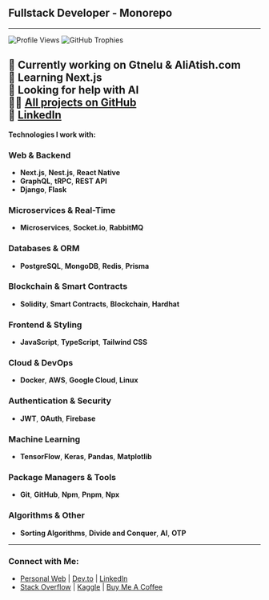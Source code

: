## Fullstack Developer - Monorepo

---

![Profile Views](https://komarev.com/ghpvc/?username=mratashnejad&label=Profile%20views&color=0e75b6&style=flat)
![GitHub Trophies](https://github-profile-trophy.vercel.app/?username=mratashnejad)

🔭 Currently working on **Gtnelu** & **AliAtish.com**  
🌱 Learning **Next.js**  
🤝 Looking for help with **AI**  
👨‍💻 [All projects on GitHub](https://github.com/Mratashnejad)  
📄 [LinkedIn](https://www.linkedin.com/in/alirezaatashnejad/)
---

**Technologies I work with:**

### Web & Backend
- **Next.js**, **Nest.js**, **React Native**
- **GraphQL**, **tRPC**, **REST API**
- **Django**, **Flask**

### Microservices & Real-Time
- **Microservices**, **Socket.io**, **RabbitMQ**

### Databases & ORM
- **PostgreSQL**, **MongoDB**, **Redis**, **Prisma**

### Blockchain & Smart Contracts
- **Solidity**, **Smart Contracts**, **Blockchain**, **Hardhat**

### Frontend & Styling
- **JavaScript**, **TypeScript**, **Tailwind CSS**

### Cloud & DevOps
- **Docker**, **AWS**, **Google Cloud**, **Linux**

### Authentication & Security
- **JWT**, **OAuth**, **Firebase**

### Machine Learning
- **TensorFlow**, **Keras**, **Pandas**, **Matplotlib**

### Package Managers & Tools
- **Git**, **GitHub**, **Npm**, **Pnpm**, **Npx**

### Algorithms & Other
- **Sorting Algorithms**, **Divide and Conquer**, **AI**, **OTP**
---
### Connect with Me:
- [Personal Web](https://aliatish.com/) | [Dev.to](https://dev.to/mratashnejad) | [LinkedIn](https://www.linkedin.com/in/alirezaatashnejad/)  
- [Stack Overflow](https://stackoverflow.com/users/13326869/alireza-atashnejad?tab=profile) | [Kaggle](https://www.kaggle.com/alirezaatashnejad) | [Buy Me A Coffee](https://www.buymeacoffee.com/alirezaata0)
